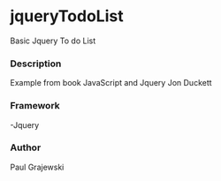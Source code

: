 # jqueryTodoList
Basic Jquery To do List

### Description

Example from book JavaScript and Jquery Jon Duckett

### Framework

-Jquery

### Author

Paul Grajewski
